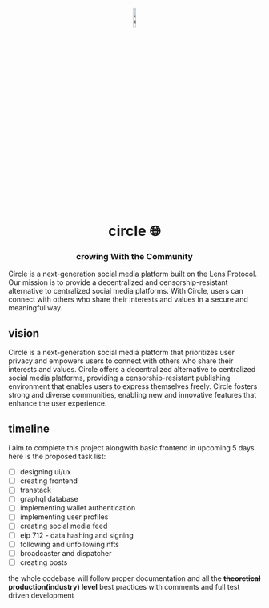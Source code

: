 <p align="center">
    <img src="https://github.com/akshatcoder-hash/G2-CircleSocial/assets/69577224/271c733a-2347-4849-9ad2-98d4b6fb0782" alt="circle-logo" width="10%" />
    <h1 align="center">circle 🌐</h1>
    <h3 align="center">crowing With the Community</h3>
</p>
Circle is a next-generation social media platform built on the Lens Protocol. Our mission is to provide a decentralized and censorship-resistant alternative to centralized social media platforms. With Circle, users can connect with others who share their interests and values in a secure and meaningful way.

## vision

Circle is a next-generation social media platform that prioritizes user privacy and empowers users to connect with others who share their interests and values.
Circle offers a decentralized alternative to centralized social media platforms, providing a censorship-resistant publishing environment that enables users to express themselves freely. Circle fosters strong and diverse communities, enabling new and innovative features that enhance the user experience.

## timeline

i aim to complete this project alongwith basic frontend in upcoming 5 days. here is the proposed task list:

- [ ] designing ui/ux
- [ ] creating frontend
- [ ] transtack
- [ ] graphql database
- [ ] implementing wallet authentication
- [ ] implementing user profiles
- [ ] creating social media feed
- [ ] eip 712 - data hashing and signing
- [ ] following and unfollowing nfts
- [ ] broadcaster and dispatcher
- [ ] creating posts

the whole codebase will follow proper documentation and all the **~~theoretical~~ production(industry) level** best practices with comments and full test driven development
